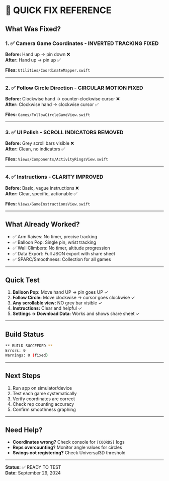 # 🎯 QUICK FIX REFERENCE

## What Was Fixed?

### 1. ✅ **Camera Game Coordinates** - INVERTED TRACKING FIXED
**Before:** Hand up → pin down ❌  
**After:** Hand up → pin up ✅

**Files:** `Utilities/CoordinateMapper.swift`

---

### 2. ✅ **Follow Circle Direction** - CIRCULAR MOTION FIXED
**Before:** Clockwise hand → counter-clockwise cursor ❌  
**After:** Clockwise hand → clockwise cursor ✅

**Files:** `Games/FollowCircleGameView.swift`

---

### 3. ✅ **UI Polish** - SCROLL INDICATORS REMOVED
**Before:** Grey scroll bars visible ❌  
**After:** Clean, no indicators ✅

**Files:** `Views/Components/ActivityRingsView.swift`

---

### 4. ✅ **Instructions** - CLARITY IMPROVED
**Before:** Basic, vague instructions ❌  
**After:** Clear, specific, actionable ✅

**Files:** `Views/GameInstructionsView.swift`

---

## What Already Worked?

- ✅ Arm Raises: No timer, precise tracking
- ✅ Balloon Pop: Single pin, wrist tracking
- ✅ Wall Climbers: No timer, altitude progression
- ✅ Data Export: Full JSON export with share sheet
- ✅ SPARC/Smoothness: Collection for all games

---

## Quick Test

1. **Balloon Pop:** Move hand UP → pin goes UP ✓
2. **Follow Circle:** Move clockwise → cursor goes clockwise ✓
3. **Any scrollable view:** NO grey bar visible ✓
4. **Instructions:** Clear and helpful ✓
5. **Settings → Download Data:** Works and shows share sheet ✓

---

## Build Status

```bash
** BUILD SUCCEEDED **
Errors: 0
Warnings: 0 (fixed)
```

---

## Next Steps

1. Run app on simulator/device
2. Test each game systematically
3. Verify coordinates are correct
4. Check rep counting accuracy
5. Confirm smoothness graphing

---

## Need Help?

- **Coordinates wrong?** Check console for `[COORDS]` logs
- **Reps overcounting?** Monitor angle values for circles
- **Swings not registering?** Check Universal3D threshold

---

**Status:** ✅ READY TO TEST  
**Date:** September 29, 2024
